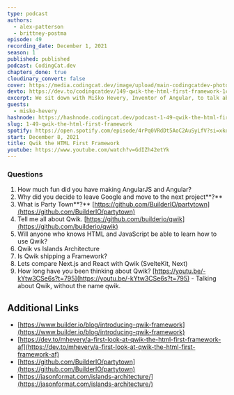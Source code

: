 ```yaml
---
type: podcast
authors:
  - alex-patterson
  - brittney-postma
episode: 49
recording_date: December 1, 2021
season: 1
published: published
podcast: CodingCat.dev
chapters_done: true
cloudinary_convert: false
cover: https://media.codingcat.dev/image/upload/main-codingcatdev-photo/Qwik_the_HTML_First_Framework.png
devto: https://dev.to/codingcatdev/149-qwik-the-html-first-framework-1c2c
excerpt: We sit down with Miško Hevery, Inventor of Angular, to talk about a new framework he is building called Qwik. We talk about Miško's past experience and then we deep dive into Qwik.
guests:
  - misko-hevery
hashnode: https://hashnode.codingcat.dev/podcast-1-49-qwik-the-html-first-framework
slug: 1-49-qwik-the-html-first-framework
spotify: https://open.spotify.com/episode/4rPq0VRdDt5AoC2AuSyLfV?si=xkdXWhzVRKC3myXHzrt0gQ
start: December 8, 2021
title: Qwik the HTML First Framework
youtube: https://www.youtube.com/watch?v=GdIZh42etYk
---
```


### Questions

1. How much fun did you have making AngularJS and Angular?
2. Why did you decide to leave Google and move to the next project**?**
3. What is Party Town**?** [https://github.com/BuilderIO/partytown](https://github.com/BuilderIO/partytown)
4. Tell me all about Qwik. [https://github.com/builderio/qwik](https://github.com/builderio/qwik)
5. Will anyone who knows HTML and JavaScript be able to learn how to use Qwik?
6. Qwik vs Islands Architecture
7. Is Qwik shipping a Framework?
8. Lets compare Next.js and React with Qwik (SvelteKit, Next)
9. How long have you been thinking about Qwik?
   [https://youtu.be/-kYtw3CSe6s?t=795](https://youtu.be/-kYtw3CSe6s?t=795) - Talking about Qwik, without the name qwik.

## Additional Links

- [https://www.builder.io/blog/introducing-qwik-framework](https://www.builder.io/blog/introducing-qwik-framework)
- [https://dev.to/mhevery/a-first-look-at-qwik-the-html-first-framework-af](https://dev.to/mhevery/a-first-look-at-qwik-the-html-first-framework-af)
- [https://github.com/BuilderIO/partytown](https://github.com/BuilderIO/partytown)
- [https://jasonformat.com/islands-architecture/](https://jasonformat.com/islands-architecture/)
